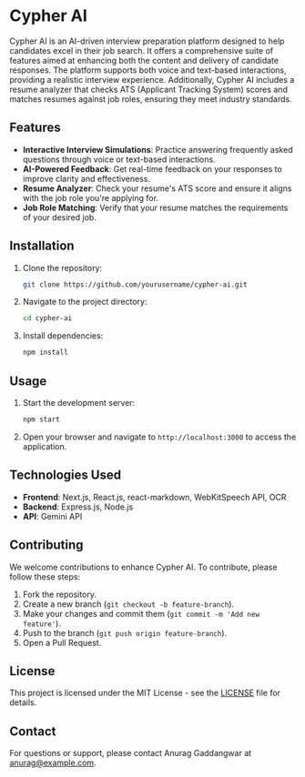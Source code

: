 # Cypher AI

Cypher AI is an AI-driven interview preparation platform designed to help candidates excel in their job search. It offers a comprehensive suite of features aimed at enhancing both the content and delivery of candidate responses. The platform supports both voice and text-based interactions, providing a realistic interview experience. Additionally, Cypher AI includes a resume analyzer that checks ATS (Applicant Tracking System) scores and matches resumes against job roles, ensuring they meet industry standards.

## Features

- **Interactive Interview Simulations**: Practice answering frequently asked questions through voice or text-based interactions.
- **AI-Powered Feedback**: Get real-time feedback on your responses to improve clarity and effectiveness.
- **Resume Analyzer**: Check your resume's ATS score and ensure it aligns with the job role you're applying for.
- **Job Role Matching**: Verify that your resume matches the requirements of your desired job.

## Installation

1. Clone the repository:
    ```bash
    git clone https://github.com/yourusername/cypher-ai.git
    ```
2. Navigate to the project directory:
    ```bash
    cd cypher-ai
    ```
3. Install dependencies:
    ```bash
    npm install
    ```

## Usage

1. Start the development server:
    ```bash
    npm start
    ```
2. Open your browser and navigate to `http://localhost:3000` to access the application.

## Technologies Used

- **Frontend**: Next.js, React.js, react-markdown, WebKitSpeech API, OCR
- **Backend**: Express.js, Node.js
- **API**: Gemini API

## Contributing

We welcome contributions to enhance Cypher AI. To contribute, please follow these steps:

1. Fork the repository.
2. Create a new branch (`git checkout -b feature-branch`).
3. Make your changes and commit them (`git commit -m 'Add new feature'`).
4. Push to the branch (`git push origin feature-branch`).
5. Open a Pull Request.

## License

This project is licensed under the MIT License - see the [LICENSE](LICENSE) file for details.

## Contact

For questions or support, please contact Anurag Gaddangwar at anurag@example.com.